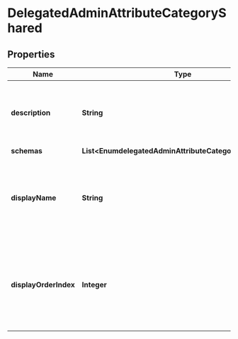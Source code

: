 

# DelegatedAdminAttributeCategoryShared


## Properties

| Name | Type | Description | Notes |
|------------ | ------------- | ------------- | -------------|
|**description** | **String** | A description for this Delegated Admin Attribute Category |  [optional] |
|**schemas** | **List&lt;EnumdelegatedAdminAttributeCategorySchemaUrn&gt;** |  |  [optional] |
|**displayName** | **String** | A human readable display name for this Delegated Admin Attribute Category. |  |
|**displayOrderIndex** | **Integer** | Delegated Admin Attribute Categories are ordered for display based on this index from least to greatest. |  |



